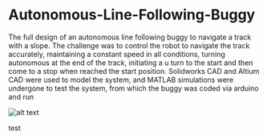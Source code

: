 # Autonomous-Line-Following-Buggy
The full design of an autonomous line following buggy to navigate a track with a slope. The challenge was to control the robot to navigate the track accurately, maintaining a constant speed in all conditions, turning autonomous at the end of the track, initiating a u turn to the start and then come to a stop when reached the start position. Solidworks CAD and Altium CAD were used to model the system, and MATLAB simulations were undergone to test the system, from which the buggy was coded via arduino and run

![alt text](https://via.placeholder.com/100)

test
